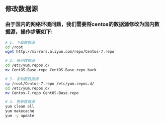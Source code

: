 ## 修改数据源

### 由于国内的网络环境问题，我们需要将centos的数据源修改为国内数据源，操作步骤如下:

```bash
# 1. 下载数据源
cd /root
wget http://mirrors.aliyun.com/repo/Centos-7.repo

# 2. 备份数据源
cd /etc/yum.repos.d/
mv CentOS-Base.repo CentOS-Base.repo_back

# 3. 复制新数据源
cp /root/Centos-7.repo /etc/yum.repos.d/
cd /etc/yum.repos.d/
mv Centos-7.repo CentOS-Base.repo

# 4. 更新数据源
yum clean all
yum makecache
yum -y update
```